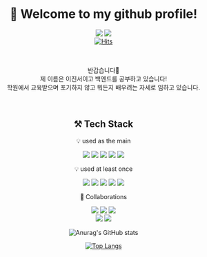 <div align="center">
  
# 👏 Welcome to my github profile! 

<a href="https://www.notion.so/hia0706/636304a7f548400e98b645a4f3480ff7?pvs=4" target="_blank"><img src="https://img.shields.io/badge/Devblog-000000?style=flat&logo=notion&logoColor=f0f0f0"/></a>
<a href="https://www.instagram.com/jins___vv/" target="_blank"><img src="https://img.shields.io/badge/instagram-E4405F?style=flat&logo=instagram&logoColor=white"/></a><br/>
[![Hits](https://hits.seeyoufarm.com/api/count/incr/badge.svg?url=https://github.com/hia0706%2Fgjbae1212%2Fhit-counter&count_bg=%23CB7DDF&title_bg=%23282429&icon=&icon_color=%23E7E7E7&title=hits&edge_flat=false)](https://github.com/hia0706)<br/><br/><br/>

반갑습니다🙌<br/>
제 이름은 이진서이고 백엔드를 공부하고 있습니다!<br/>
학원에서 교육받으며 포기하지 않고 뭐든지 배우려는 자세로 임하고 있습니다.<br/><br/><br/>

## ⚒️ Tech Stack

💡 used as the main <br/>

<img src="https://img.shields.io/badge/java-007396?style=for-the-badge&logo=java&logoColor=white"> <img src="https://img.shields.io/badge/oracle-F80000?style=for-the-badge&logo=oracle&logoColor=white"> <img src="https://img.shields.io/badge/mysql-4479A1?style=for-the-badge&logo=mysql&logoColor=white"> <img src="https://img.shields.io/badge/spring-6DB33F?style=for-the-badge&logo=spring&logoColor=white"> <img src="https://img.shields.io/badge/springboot-6DB33F?style=for-the-badge&logo=springboot&logoColor=white">

💡 used at least once <br/>

<img src="https://img.shields.io/badge/javascript-F7DF1E?style=for-the-badge&logo=javascript&logoColor=black"> <img src="https://img.shields.io/badge/html5-E34F26?style=for-the-badge&logo=html5&logoColor=white"> <img src="https://img.shields.io/badge/css-1572B6?style=for-the-badge&logo=css3&logoColor=white"> <img src="https://img.shields.io/badge/bootstrap-7952B3?style=for-the-badge&logo=bootstrap&logoColor=white">
<img src="https://img.shields.io/badge/linux-FCC624?style=for-the-badge&logo=linux&logoColor=red"><br/> 

🤝 Collaborations<br/>

<img src="https://img.shields.io/badge/github-000000?style=for-the-badge&logo=github&logoColor=white"> <img src="https://img.shields.io/badge/notion-000000?style=for-the-badge&logo=notion&logoColor=white"> <img src="https://img.shields.io/badge/slack-4A154B?style=for-the-badge&logo=slack&logoColor=white"><br/> 
<img src="https://img.shields.io/badge/sourcetree-0052CC?style=for-the-badge&logo=sourcetree&logoColor=white"> <img src="https://img.shields.io/badge/postman-FF6C37?style=for-the-badge&logo=postman&logoColor=white"><br/>

![Anurag's GitHub stats](https://github-readme-stats.vercel.app/api?username=hia0706&show_icons=true&theme=tokyonight)

[![Top Langs](https://github-readme-stats.vercel.app/api/top-langs/?username=hia0706&layout=compact)](https://github.com/hia0706/github-readme-stats)<br/>
</div>
